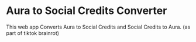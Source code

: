 # Aura to Social Credits Converter

This web app Converts Aura to Social Credits and Social Credits to Aura. (as part of tiktok brainrot)

